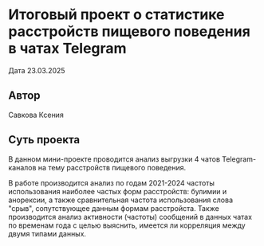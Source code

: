 # Итоговый проект о статистике расстройств пищевого поведения в чатах Telegram

Дата 23.03.2025

## Автор
Савкова Ксения

## Суть проекта

В данном мини-проекте проводится анализ выгрузки 4 чатов Telegram-каналов на тему расстройств пищевого поведения.

В работе производится анализ по годам 2021-2024 частоты использования наиболее частых форм расстройств: булимии и анорексии, а также сравнительная частота использования слова "срыв", сопутствующее данным формам расстройста.
Также производится анализ активности (частоты) сообщений в данных чатах по временам года с целью выяснить, имеется ли корреляция между двумя типами данных.
